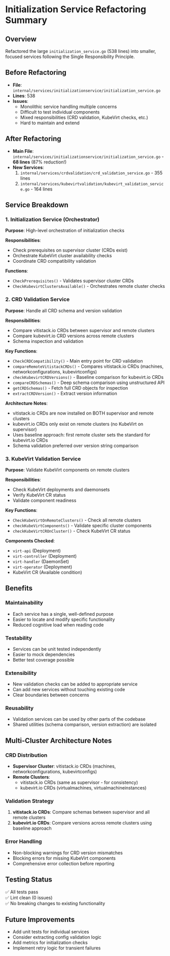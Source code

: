 # Initialization Service Refactoring Summary

## Overview

Refactored the large `initialization_service.go` (538 lines) into smaller, focused services following the Single Responsibility Principle.

## Before Refactoring

- **File**: `internal/services/initializationservice/initialization_service.go`
- **Lines**: 538
- **Issues**:
  - Monolithic service handling multiple concerns
  - Difficult to test individual components
  - Mixed responsibilities (CRD validation, KubeVirt checks, etc.)
  - Hard to maintain and extend

## After Refactoring

- **Main File**: `internal/services/initializationservice/initialization_service.go` - **68 lines** (87% reduction!)
- **New Services**:
  1. `internal/services/crdvalidation/crd_validation_service.go` - 355 lines
  2. `internal/services/kubevirtvalidation/kubevirt_validation_service.go` - 164 lines

## Service Breakdown

### 1. Initialization Service (Orchestrator)

**Purpose**: High-level orchestration of initialization checks

**Responsibilities**:

- Check prerequisites on supervisor cluster (CRDs exist)
- Orchestrate KubeVirt cluster availability checks
- Coordinate CRD compatibility validation

**Functions**:

- `CheckPrerequisites()` - Validates supervisor cluster CRDs
- `CheckKubevirtClustersAvailable()` - Orchestrates remote cluster checks

### 2. CRD Validation Service

**Purpose**: Handle all CRD schema and version validation

**Responsibilities**:

- Compare vitistack.io CRDs between supervisor and remote clusters
- Compare kubevirt.io CRD versions across remote clusters
- Schema inspection and validation

**Key Functions**:

- `CheckCRDCompatibility()` - Main entry point for CRD validation
- `compareRemoteVitistackCRDs()` - Compares vitistack.io CRDs (machines, networkconfigurations, kubevirtconfigs)
- `checkKubevirtCRDVersions()` - Baseline comparison for kubevirt.io CRDs
- `compareCRDSchemas()` - Deep schema comparison using unstructured API
- `getCRDSchemas()` - Fetch full CRD objects for inspection
- `extractCRDVersion()` - Extract version information

**Architecture Notes**:

- vitistack.io CRDs are now installed on BOTH supervisor and remote clusters
- kubevirt.io CRDs only exist on remote clusters (no KubeVirt on supervisor)
- Uses baseline approach: first remote cluster sets the standard for kubevirt.io CRDs
- Schema validation preferred over version string comparison

### 3. KubeVirt Validation Service

**Purpose**: Validate KubeVirt components on remote clusters

**Responsibilities**:

- Check KubeVirt deployments and daemonsets
- Verify KubeVirt CR status
- Validate component readiness

**Key Functions**:

- `CheckKubeVirtOnRemoteClusters()` - Check all remote clusters
- `checkKubeVirtComponents()` - Validate specific cluster components
- `checkKubeVirtCROnCluster()` - Check KubeVirt CR status

**Components Checked**:

- `virt-api` (Deployment)
- `virt-controller` (Deployment)
- `virt-handler` (DaemonSet)
- `virt-operator` (Deployment)
- KubeVirt CR (Available condition)

## Benefits

### Maintainability

- Each service has a single, well-defined purpose
- Easier to locate and modify specific functionality
- Reduced cognitive load when reading code

### Testability

- Services can be unit tested independently
- Easier to mock dependencies
- Better test coverage possible

### Extensibility

- New validation checks can be added to appropriate service
- Can add new services without touching existing code
- Clear boundaries between concerns

### Reusability

- Validation services can be used by other parts of the codebase
- Shared utilities (schema comparison, version extraction) are isolated

## Multi-Cluster Architecture Notes

### CRD Distribution

- **Supervisor Cluster**: vitistack.io CRDs (machines, networkconfigurations, kubevirtconfigs)
- **Remote Clusters**:
  - vitistack.io CRDs (same as supervisor - for consistency)
  - kubevirt.io CRDs (virtualmachines, virtualmachineinstances)

### Validation Strategy

1. **vitistack.io CRDs**: Compare schemas between supervisor and all remote clusters
2. **kubevirt.io CRDs**: Compare versions across remote clusters using baseline approach

### Error Handling

- Non-blocking warnings for CRD version mismatches
- Blocking errors for missing KubeVirt components
- Comprehensive error collection before reporting

## Testing Status

✅ All tests pass  
✅ Lint clean (0 issues)  
✅ No breaking changes to existing functionality

## Future Improvements

- Add unit tests for individual services
- Consider extracting config validation logic
- Add metrics for initialization checks
- Implement retry logic for transient failures

